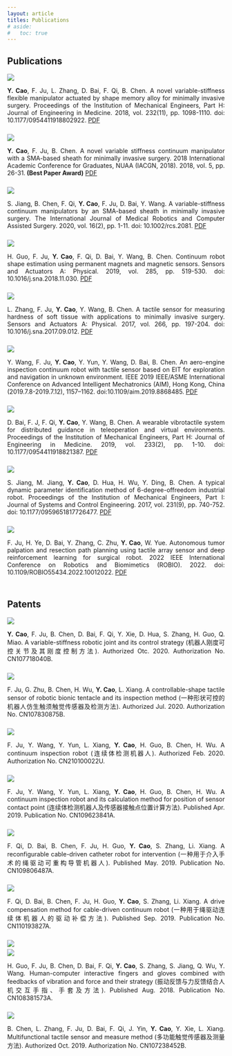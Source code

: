 ```yaml
---
layout: article
titles: Publications
# aside:
#   toc: true
---
```


## Publications
<div class="item" style="padding-bottom:10px">
  <div class="item__image">
    <img class="image image--sm shadow" src="/assets/publications/1- one-way variable-stiffness method.png"/>
  </div>
  <div class="item__content">
    <div class="item__description">
      <p style ="text-align:justify;"><b>Y. Cao</b>, F. Ju, L. Zhang, D. Bai, F. Qi, B. Chen. A novel variable-stiffness flexible manipulator actuated by shape memory alloy for minimally invasive surgery. Proceedings of the Institution of Mechanical Engineers, Part H: Journal of Engineering in Medicine. 2018, vol. 232(11), pp. 1098-1110. doi: 10.1177/0954411918802922. 
      <a class="button button--success button--pill button--xs" href="https://www.researchgate.net/publication/327967109_A_novel_variable-stiffness_flexible_manipulator_actuated_by_shape_memory_alloy_for_minimally_invasive_surgery" target="_blank" rel="noopener noreferrer">PDF</a></p>
    </div>
  </div>
</div>

<div class="item" style="padding-bottom:10px">
  <div class="item__image">
    <img class="image image--sm shadow" src="/assets/publications/2- fem of two-way variable-stiffness module.png"/>
  </div>
  <div class="item__content">
    <div class="item__description">
      <p style ="text-align:justify;"><b>Y. Cao</b>, F. Ju, B. Chen. A novel variable stiffness continuum manipulator with a SMA-based sheath for minimally invasive surgery. 2018 International Academic Conference for Graduates, NUAA (IACGN, 2018). 2018, vol. 5, pp. 26-31.<b> (Best Paper Award)</b>
      <a class="button button--success button--pill button--xs" href="/assets/projects/paper- IACGN2018.pdf" download="IACGN2018_Volume5.pdf">PDF</a></p>
    </div>
  </div>
</div>

<div class="item" style="padding-bottom:10px">
  <div class="item__image">
    <img class="image image--sm shadow" src="/assets/publications/3- two-way variable-stiffness module.png"/>
  </div>
  <div class="item__content">
    <div class="item__description">
      <p style ="text-align:justify;">S. Jiang, B. Chen, F. Qi, <b>Y. Cao</b>, F. Ju, D. Bai, Y. Wang. A variable-stiffness continuum manipulators by an SMA-based sheath in minimally invasive surgery. The International Journal of Medical Robotics and Computer Assisted Surgery. 2020, vol. 16(2), pp. 1-11. doi: 10.1002/rcs.2081. 
      <a class="button button--success button--pill button--xs" href="https://www.researchgate.net/publication/338682676_A_variable-stiffness_continuum_manipulators_by_a_SMA-based_sheath_in_minimally_invasive_surgery" target="_blank" rel="noopener noreferrer">PDF</a></p>
    </div>
  </div>
</div>

<div class="item" style="padding-bottom:10px">
  <div class="item__image">
    <img class="image image--sm shadow" src="/assets/publications/4- shape estimation experiment platform.png"/>
  </div>
  <div class="item__content">
    <div class="item__description">
      <p style ="text-align:justify;">H. Guo, F. Ju, <b>Y. Cao</b>, F. Qi, D. Bai, Y. Wang, B. Chen. Continuum robot shape estimation using permanent magnets and magnetic sensors. Sensors and Actuators A: Physical. 2019, vol. 285, pp. 519-530. doi: 10.1016/j.sna.2018.11.030. 
      <a class="button button--success button--pill button--xs" href="https://www.researchgate.net/publication/329054147_Continuum_Robot_Shape_Estimation_Using_Permanent_Magnets_and_Magnetic_Sensors" target="_blank" rel="noopener noreferrer">PDF</a></p>
    </div>
  </div>
</div>

<div class="item" style="padding-bottom:10px">
  <div class="item__image">
    <img class="image image--sm shadow" src="/assets/publications/5- prototype of tactile sensor.png"/>
  </div>
  <div class="item__content">
    <div class="item__description">
      <p style ="text-align:justify;">L. Zhang, F. Ju, <b>Y. Cao</b>, Y. Wang, B. Chen. A tactile sensor for measuring hardness of soft tissue with applications to minimally invasive surgery. Sensors and Actuators A: Physical. 2017, vol. 266, pp. 197-204. doi: 10.1016/j.sna.2017.09.012. 
      <a class="button button--success button--pill button--xs" href="https://www.sciencedirect.com/science/article/abs/pii/S0924424717310749" target="_blank" rel="noopener noreferrer">PDF</a></p>
    </div>
  </div>
</div>

<div class="item" style="padding-bottom:10px">
  <div class="item__image">
    <img class="image image--sm shadow" src="/assets/publications/6- motion control of AEIR.png"/>
  </div>
  <div class="item__content">
    <div class="item__description">
      <p style ="text-align:justify;">Y. Wang, F. Ju, <b>Y. Cao</b>, Y. Yun, Y. Wang, D. Bai, B. Chen. An aero-engine inspection continuum robot with tactile sensor based on EIT for exploration and navigation in unknown environment. IEEE 2019 IEEE/ASME International Conference on Advanced Intelligent Mechatronics (AIM), Hong Kong, China (2019.7.8-2019.7.12), 1157–1162. doi:10.1109/aim.2019.8868485. 
      <a class="button button--success button--pill button--xs" href="https://www.researchgate.net/publication/336633256_An_aero-engine_inspection_continuum_robot_with_tactile_sensor_based_on_EIT_for_exploration_and_navigation_in_unknown_environment" target="_blank" rel="noopener noreferrer">PDF</a></p>
    </div>
  </div>
</div>

<div class="item" style="padding-bottom:10px">
  <div class="item__image">
    <img class="image image--sm shadow" src="/assets/publications/7- Wearable vibrotactile system.png"/>
  </div>
  <div class="item__content">
    <div class="item__description">
      <p style ="text-align:justify;">D. Bai, F. J, F. Qi, <b>Y. Cao</b>, Y. Wang, B. Chen. A wearable vibrotactile system for distributed guidance in teleoperation and virtual environments. Proceedings of the Institution of Mechanical Engineers, Part H: Journal of Engineering in Medicine. 2019, vol. 233(2), pp. 1-10. doi: 10.1177/0954411918821387. 
      <a class="button button--success button--pill button--xs" href="https://journals.sagepub.com/doi/10.1177/0954411918821387" target="_blank" rel="noopener noreferrer">PDF</a></p>
    </div>
  </div>
</div>

<div class="item" style="padding-bottom:10px">
  <div class="item__image">
    <img class="image image--sm shadow" src="/assets/publications/8- Flowchart of the parameter identification.png"/>
  </div>
  <div class="item__content">
    <div class="item__description">
      <p style ="text-align:justify;">S. Jiang, M. Jiang, <b>Y. Cao</b>, D. Hua, H. Wu, Y. Ding, B. Chen. A typical dynamic parameter identification method of 6-degree-offreedom industrial robot. Proceedings of the Institution of Mechanical Engineers, Part I: Journal of Systems and Control Engineering. 2017, vol. 231(9), pp. 740-752. doi: 10.1177/0959651817726477. 
      <a class="button button--success button--pill button--xs" href="https://journals.sagepub.com/doi/abs/10.1177/0959651817726477" target="_blank" rel="noopener noreferrer">PDF</a></p>
    </div>
  </div>
</div>

<div class="item" style="padding-bottom:10px">
  <div class="item__image">
    <img class="image image--sm shadow" src="/assets/publications/9-agent's decision making process.png"/>
  </div>
  <div class="item__content">
    <div class="item__description">
      <p style ="text-align:justify;">F. Ju, H. Ye, D. Bai, Y. Zhang, C. Zhu, <b>Y. Cao</b>, W. Yue. Autonomous tumor palpation and resection path planning using tactile array sensor and deep reinforcement learning for surgical robot. 2022 IEEE International Conference on Robotics and Biomimetics (ROBIO). 2022. doi: 10.1109/ROBIO55434.2022.10012022. 
      <a class="button button--success button--pill button--xs" href="https://ieeexplore.ieee.org/abstract/document/10012022" target="_blank" rel="noopener noreferrer">PDF</a></p>
    </div>
  </div>
</div>

## Patents
<div class="item" style="padding-bottom:10px">
  <div class="item__image">
    <img class="image image--sm shadow" src="/assets/publications/patent-1-CN107718040A.png"/>
  </div>
  <div class="item__content">
    <div class="item__description">
      <p style ="text-align:justify;"><b>Y. Cao</b>, F. Ju, B. Chen, D. Bai, F. Qi, Y. Xie, D. Hua, S. Zhang, H. Guo, Q. Miao. A variable-stiffness robotic joint and its control strategy (机器人刚度可控关节及其刚度控制方法). Authorized Otc. 2020. Authorization No. CN107718040B.</p>
    </div>
  </div>
</div>

<div class="item" style="padding-bottom:10px">
  <div class="item__image">
    <img class="image image--sm shadow" src="/assets/publications/patent-2-CN107830875A.png"/>
  </div>
  <div class="item__content">
    <div class="item__description">
      <p style ="text-align:justify;">F. Ju, G. Zhu, B. Chen, H. Wu, <b>Y. Cao</b>, L. Xiang. A controllable-shape tactile sensor of robotic bionic tentacle and its inspection method (一种形状可控的机器人仿生触须触觉传感器及检测方法). Authorized Jul. 2020. Authorization No. CN107830875B.</p>
    </div>
  </div>
</div>

<div class="item" style="padding-bottom:10px">
  <div class="item__image">
    <img class="image image--sm shadow" src="/assets/publications/patent-3-CN210100022U.png"/>
  </div>
  <div class="item__content">
    <div class="item__description">
      <p style ="text-align:justify;">F. Ju, Y. Wang, Y. Yun, L. Xiang, <b>Y. Cao</b>, H. Guo, B. Chen, H. Wu. A continuum inspection robot (连续体检测机器人). Authorized Feb. 2020. Authorization No. CN210100022U.</p>
    </div>
  </div>
</div>

<div class="item" style="padding-bottom:10px">
  <div class="item__image">
    <img class="image image--sm shadow" src="/assets/publications/patent-4-CN109623841A.png"/>
  </div>
  <div class="item__content">
    <div class="item__description">
      <p style ="text-align:justify;">F. Ju, Y. Wang, Y. Yun, L. Xiang, <b>Y. Cao</b>, H. Guo, B. Chen, H. Wu. A continuum inspection robot and its calculation method for position of sensor contact point (连续体检测机器人及传感器接触点位置计算方法). Published Apr. 2019. Publication No. CN109623841A.</p>
    </div>
  </div>
</div>

<div class="item" style="padding-bottom:10px">
  <div class="item__image">
    <img class="image image--sm shadow" src="/assets/publications/patent-5-CN109806487A.png"/>
  </div>
  <div class="item__content">
    <div class="item__description">
      <p style ="text-align:justify;">F. Qi, D. Bai, B. Chen, F. Ju, H. Guo, <b>Y. Cao</b>, S. Zhang, Li. Xiang. A reconfigurable cable-driven catheter robot for intervention (一种用于介入手术的绳驱动可重构导管机器人). Published May. 2019. Publication No. CN109806487A.</p>
    </div>
  </div>
</div>

<div class="item" style="padding-bottom:10px">
  <div class="item__image">
    <img class="image image--sm shadow" src="/assets/publications/patent-6-CN110193827A.png"/>
  </div>
  <div class="item__content">
    <div class="item__description">
      <p style ="text-align:justify;">F. Qi, D. Bai, B. Chen, F. Ju, H. Guo, <b>Y. Cao</b>, S. Zhang, Li. Xiang. A drive compensation method for cable-driven continuum robot (一种用于绳驱动连续体机器人的驱动补偿方法). Published Sep. 2019. Publication No. CN110193827A.</p>
    </div>
  </div>
</div>

<div class="item" style="padding-bottom:10px">
  <div class="item__image">
    <img class="image image--sm shadow" src="/assets/publications/patent-7-1-CN108381573A.png" style="margin-bottom: 5px;"/><br>
    <img class="image image--sm shadow" src="/assets/publications/patent-7-2-CN108381573A.png"/>
  </div>
  <div class="item__content">
    <div class="item__description">
      <p style ="text-align:justify;">H. Guo, F. Ju, B. Chen, D. Bai, F. Qi, <b>Y. Cao</b>, S. Zhang, S. Jiang, Q. Wu, Y. Wang. Human-computer interactive fingers and gloves combined with feedbacks of vibration and force and their strategy (振动反馈与力反馈结合人机交互手指、手套及方法). Published Aug. 2018. Publication No. CN108381573A.</p>
    </div>
  </div>
</div>

<div class="item" style="padding-bottom:10px">
  <div class="item__image">
    <img class="image image--sm shadow" src="/assets/publications/patent-8-CN107238452A.png"/>
  </div>
  <div class="item__content">
    <div class="item__description">
      <p style ="text-align:justify;">B. Chen, L. Zhang, F. Ju, D. Bai, F. Qi, J. Yin, <b>Y. Cao</b>, Y. Xie, L. Xiang. Multifunctional tactile sensor and measure method (多功能触觉传感器及测量方法). Authorized Oct. 2019. Authorization No. CN107238452B.</p>
    </div>
  </div>
</div>